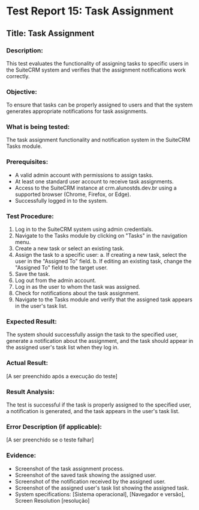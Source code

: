 # Test Report 15: Task Assignment

## Title: Task Assignment

### Description:
This test evaluates the functionality of assigning tasks to specific users in the SuiteCRM system and verifies that the assignment notifications work correctly.

### Objective:
To ensure that tasks can be properly assigned to users and that the system generates appropriate notifications for task assignments.

### What is being tested:
The task assignment functionality and notification system in the SuiteCRM Tasks module.

### Prerequisites:
- A valid admin account with permissions to assign tasks.
- At least one standard user account to receive task assignments.
- Access to the SuiteCRM instance at crm.alunostds.dev.br using a supported browser (Chrome, Firefox, or Edge).
- Successfully logged in to the system.

### Test Procedure:
1. Log in to the SuiteCRM system using admin credentials.
2. Navigate to the Tasks module by clicking on "Tasks" in the navigation menu.
3. Create a new task or select an existing task.
4. Assign the task to a specific user:
   a. If creating a new task, select the user in the "Assigned To" field.
   b. If editing an existing task, change the "Assigned To" field to the target user.
5. Save the task.
6. Log out from the admin account.
7. Log in as the user to whom the task was assigned.
8. Check for notifications about the task assignment.
9. Navigate to the Tasks module and verify that the assigned task appears in the user's task list.

### Expected Result:
The system should successfully assign the task to the specified user, generate a notification about the assignment, and the task should appear in the assigned user's task list when they log in.

### Actual Result:
[A ser preenchido após a execução do teste]

### Result Analysis:
The test is successful if the task is properly assigned to the specified user, a notification is generated, and the task appears in the user's task list.

### Error Description (if applicable):
[A ser preenchido se o teste falhar]

### Evidence:
- Screenshot of the task assignment process.
- Screenshot of the saved task showing the assigned user.
- Screenshot of the notification received by the assigned user.
- Screenshot of the assigned user's task list showing the assigned task.
- System specifications: [Sistema operacional], [Navegador e versão], Screen Resolution [resolução]
